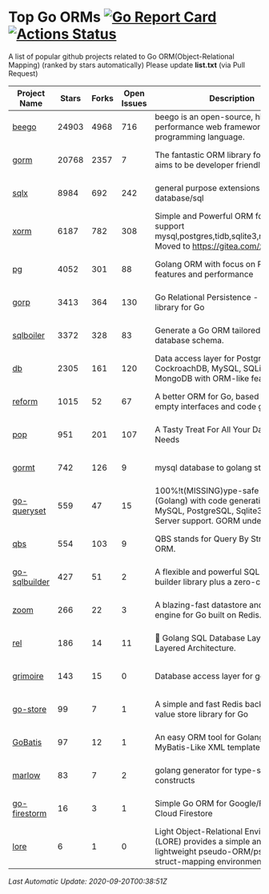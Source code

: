 # Top Go ORMs [![Go Report Card](https://goreportcard.com/badge/github.com/d-tsuji/awesome-go-orms)](https://goreportcard.com/report/github.com/d-tsuji/awesome-go-orms) [![Actions Status](https://github.com/d-tsuji/awesome-go-orms/workflows/CI/badge.svg)](https://github.com/d-tsuji/awesome-go-orms/actions)
A list of popular github projects related to Go ORM(Object-Relational Mapping) (ranked by stars automatically)
Please update **list.txt** (via Pull Request)

| Project Name | Stars | Forks | Open Issues | Description | Last Update |
| ------------ | ----- | ----- | ----------- | ----------- | ----------- |
| [beego](https://github.com/astaxie/beego) | 24903 | 4968 | 716 | beego is an open-source, high-performance web framework for the Go programming language. | 2020-09-19 23:42:32 |
| [gorm](https://github.com/go-gorm/gorm) | 20768 | 2357 | 7 | The fantastic ORM library for Golang, aims to be developer friendly | 2020-09-19 20:40:15 |
| [sqlx](https://github.com/jmoiron/sqlx) | 8984 | 692 | 242 | general purpose extensions to golang's database/sql | 2020-09-20 00:25:45 |
| [xorm](https://github.com/go-xorm/xorm) | 6187 | 782 | 308 | Simple and Powerful ORM for Go, support mysql,postgres,tidb,sqlite3,mssql,oracle, Moved to https://gitea.com/xorm/xorm | 2020-09-19 16:04:14 |
| [pg](https://github.com/go-pg/pg) | 4052 | 301 | 88 | Golang ORM with focus on PostgreSQL features and performance | 2020-09-19 15:21:21 |
| [gorp](https://github.com/go-gorp/gorp) | 3413 | 364 | 130 | Go Relational Persistence - an ORM-ish library for Go | 2020-09-14 20:03:10 |
| [sqlboiler](https://github.com/volatiletech/sqlboiler) | 3372 | 328 | 83 | Generate a Go ORM tailored to your database schema. | 2020-09-19 18:51:24 |
| [db](https://github.com/upper/db) | 2305 | 161 | 120 | Data access layer for PostgreSQL, CockroachDB, MySQL, SQLite and MongoDB with ORM-like features. | 2020-09-19 20:04:54 |
| [reform](https://github.com/go-reform/reform) | 1015 | 52 | 67 | A better ORM for Go, based on non-empty interfaces and code generation. | 2020-09-16 13:53:42 |
| [pop](https://github.com/gobuffalo/pop) | 951 | 201 | 107 | A Tasty Treat For All Your Database Needs | 2020-09-14 20:03:15 |
| [gormt](https://github.com/xxjwxc/gormt) | 742 | 126 | 9 | mysql database to golang struct | 2020-09-18 12:10:54 |
| [go-queryset](https://github.com/jirfag/go-queryset) | 559 | 47 | 15 | 100%!t(MISSING)ype-safe ORM for Go (Golang) with code generation and MySQL, PostgreSQL, Sqlite3, SQL Server support. GORM under the hood. | 2020-09-18 02:12:12 |
| [qbs](https://github.com/coocood/qbs) | 554 | 103 | 9 | QBS stands for Query By Struct. A Go ORM. | 2020-09-12 07:37:12 |
| [go-sqlbuilder](https://github.com/huandu/go-sqlbuilder) | 427 | 51 | 2 | A flexible and powerful SQL string builder library plus a zero-config ORM. | 2020-09-18 09:45:43 |
| [zoom](https://github.com/albrow/zoom) | 266 | 22 | 3 | A blazing-fast datastore and querying engine for Go built on Redis. | 2020-09-08 13:11:50 |
| [rel](https://github.com/Fs02/rel) | 186 | 14 | 11 | :school_satchel: Golang SQL Database Layer for Layered Architecture. | 2020-09-19 17:52:44 |
| [grimoire](https://github.com/Fs02/grimoire) | 143 | 15 | 0 | Database access layer for golang | 2020-09-16 14:42:55 |
| [go-store](https://github.com/gosuri/go-store) | 99 | 7 | 1 | A simple and fast Redis backed key-value store library for Go | 2020-07-23 22:23:40 |
| [GoBatis](https://github.com/runner-mei/GoBatis) | 97 | 12 | 1 | An easy ORM tool for Golang, support MyBatis-Like XML template SQL | 2020-09-14 01:39:50 |
| [marlow](https://github.com/dadleyy/marlow) | 83 | 7 | 2 | golang generator for type-safe sql api constructs | 2020-08-18 14:11:29 |
| [go-firestorm](https://github.com/jschoedt/go-firestorm) | 16 | 3 | 1 | Simple Go ORM for Google/Firebase Cloud Firestore | 2020-09-02 01:58:59 |
| [lore](https://github.com/abrahambotros/lore) | 6 | 1 | 0 | Light Object-Relational Environment (LORE) provides a simple and lightweight pseudo-ORM/pseudo-struct-mapping environment for Go | 2020-07-01 08:56:52 |

*Last Automatic Update: 2020-09-20T00:38:51Z*